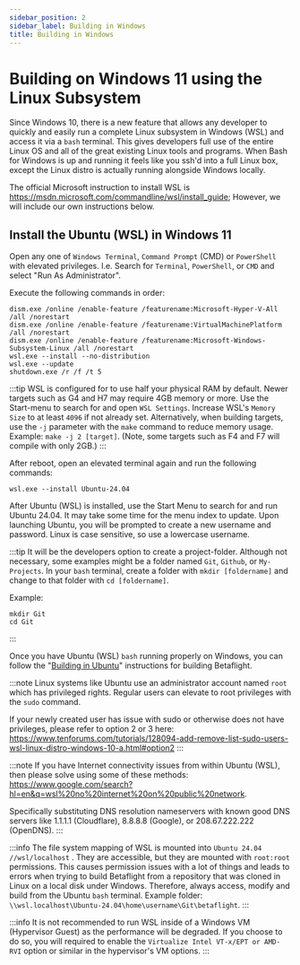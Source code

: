 ```yaml
---
sidebar_position: 2
sidebar_label: Building in Windows
title: Building in Windows
---
```


# Building on Windows 11 using the Linux Subsystem

Since Windows 10, there is a new feature that allows any developer to quickly and easily run a complete Linux subsystem in Windows (WSL) and access it via a `bash` terminal. This gives developers full use of the entire Linux OS and all of the great existing Linux tools and programs. When Bash for Windows is up and running it feels like you ssh'd into a full Linux box, except the Linux distro is actually running alongside Windows locally.

The official Microsoft instruction to install WSL is https://msdn.microsoft.com/commandline/wsl/install_guide; However, we will include our own instructions below.

## Install the Ubuntu (WSL) in Windows 11

Open any one of `Windows Terminal`, `Command Prompt` (CMD) or `PowerShell` with elevated privileges. I.e. Search for `Terminal`, `PowerShell`, or `CMD` and select "Run As Administrator".

Execute the following commands in order:

```
dism.exe /online /enable-feature /featurename:Microsoft-Hyper-V-All /all /norestart
dism.exe /online /enable-feature /featurename:VirtualMachinePlatform /all /norestart
dism.exe /online /enable-feature /featurename:Microsoft-Windows-Subsystem-Linux /all /norestart
wsl.exe --install --no-distribution
wsl.exe --update
shutdown.exe /r /f /t 5
```

:::tip
WSL is configured for to use half your physical RAM by default. Newer targets such as G4 and H7 may require 4GB memory or more. Use the Start-menu to search for and open `WSL Settings`. Increase WSL's `Memory Size` to at least `4096` if not already set. Alternatively, when building targets, use the `-j` parameter with the `make` command to reduce memory usage. Example: `make -j 2 [target]`. (Note, some targets such as F4 and F7 will compile with only 2GB.)
:::

After reboot, open an elevated terminal again and run the following commands:

```
wsl.exe --install Ubuntu-24.04
```

After Ubuntu (WSL) is installed, use the Start Menu to search for and run Ubuntu 24.04. It may take some time for the menu index to update. Upon launching Ubuntu, you will be prompted to create a new username and password. Linux is case sensitive, so use a lowercase username.

:::tip
It will be the developers option to create a project-folder. Although not necessary, some examples might be a folder named `Git`, `Github`, or `My-Projects`. In your `bash` terminal, create a folder with `mkdir [foldername]` and change to that folder with `cd [foldername]`.

Example:

```
mkdir Git
cd Git
```

:::

Once you have Ubuntu (WSL) `bash` running properly on Windows, you can follow the "[Building in Ubuntu](Building-in-Ubuntu)" instructions for building Betaflight.

:::note
Linux systems like Ubuntu use an administrator account named `root` which has privileged rights. Regular users can elevate to root privileges with the `sudo` command.

If your newly created user has issue with sudo or otherwise does not have privileges, please refer to option 2 or 3 here: https://www.tenforums.com/tutorials/128094-add-remove-list-sudo-users-wsl-linux-distro-windows-10-a.html#option2
:::

:::note
If you have Internet connectivity issues from within Ubuntu (WSL), then please solve using some of these methods: https://www.google.com/search?hl=en&q=wsl%20no%20internet%20on%20public%20network.

Specifically substituting DNS resolution nameservers with known good DNS servers like 1.1.1.1 (Cloudflare), 8.8.8.8 (Google), or 208.67.222.222 (OpenDNS).
:::

:::info
The file system mapping of WSL is mounted into `Ubuntu 24.04 //wsl/localhost` . They are accessible, but they are mounted with `root:root` permissions. This causes permission issues with a lot of things and leads to errors when trying to build Betaflight from a repository that was cloned in Linux on a local disk under Windows. Therefore, always access, modify and build from the Ubuntu `bash` terminal.
Example folder: `\\wsl.localhost\Ubuntu-24.04\home\username\Git\betaflight`.
:::

:::info
It is not recommended to run WSL inside of a Windows VM (Hypervisor Guest) as the performance will be degraded. If you choose to do so, you will required to enable the `Virtualize Intel VT-x/EPT or AMD-RVI` option or similar in the hypervisor's VM options.
:::

